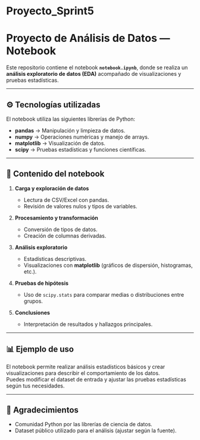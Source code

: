 # Proyecto_Sprint5

# Proyecto de Análisis de Datos — Notebook

Este repositorio contiene el notebook **`notebook.ipynb`**, donde se realiza un **análisis exploratorio de datos (EDA)** acompañado de visualizaciones y pruebas estadísticas.

---

## ⚙️ Tecnologías utilizadas
El notebook utiliza las siguientes librerías de Python:
- **pandas** → Manipulación y limpieza de datos.
- **numpy** → Operaciones numéricas y manejo de arrays.
- **matplotlib** → Visualización de datos.
- **scipy** → Pruebas estadísticas y funciones científicas.

---

## 📂 Contenido del notebook

1. **Carga y exploración de datos**
   - Lectura de CSV/Excel con pandas.
   - Revisión de valores nulos y tipos de variables.

2. **Procesamiento y transformación**
   - Conversión de tipos de datos.
   - Creación de columnas derivadas.

3. **Análisis exploratorio**
   - Estadísticas descriptivas.
   - Visualizaciones con **matplotlib** (gráficos de dispersión, histogramas, etc.).

4. **Pruebas de hipótesis**
   - Uso de `scipy.stats` para comparar medias o distribuciones entre grupos.

5. **Conclusiones**
   - Interpretación de resultados y hallazgos principales.


---

## 📊 Ejemplo de uso

El notebook permite realizar análisis estadísticos básicos y crear visualizaciones para describir el comportamiento de los datos.  
Puedes modificar el dataset de entrada y ajustar las pruebas estadísticas según tus necesidades.


---

## 🙌 Agradecimientos

- Comunidad Python por las librerías de ciencia de datos.  
- Dataset público utilizado para el análisis (ajustar según la fuente).